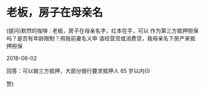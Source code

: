 # 老板，房子在母亲名

(提问)默然的咖啡 : 老板，房子在母亲名字，红本在手，可以 作为第三方抵押担保吗？是否有年龄限制？用我前妻名义申 请经营贷或消费贷，我母亲名下房产来抵押担保

2018-06-02

回答：可以做三方抵押，大部分银行要求抵押人 65 岁以内(0

赞)